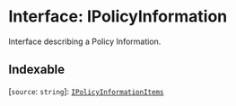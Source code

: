 # Interface: IPolicyInformation

Interface describing a Policy Information.

## Indexable

\[`source`: `string`\]: [`IPolicyInformationItems`](../type-aliases/IPolicyInformationItems.md)
